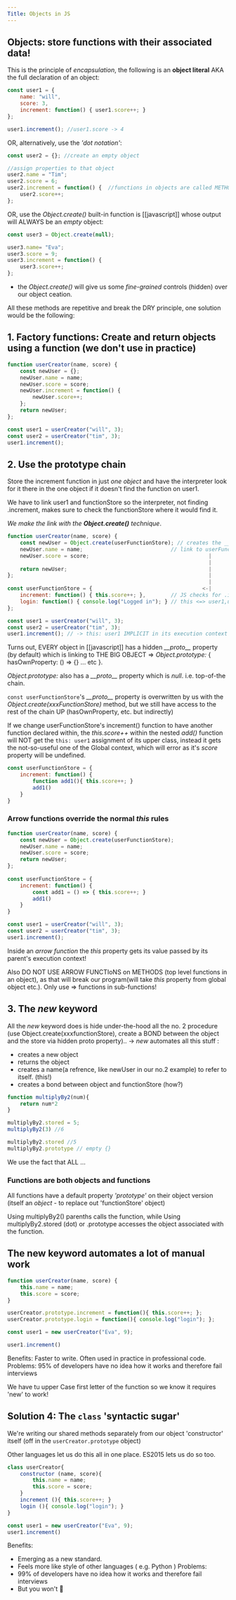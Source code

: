 ```yaml
---
Title: Objects in JS
---
```


## Objects: store functions with their associated data!

This is the principle of *encapsulation*, the following is an **object literal** AKA the full declaration of an object:
```js
const user1 = {
	name: "will",
	score: 3,
	increment: function() { user1.score++; }
};

user1.increment(); //user1.score -> 4
```

OR, alternatively, use the *'dot notation'*:
```js
const user2 = {}; //create an empty object

//assign properties to that object
user2.name = "Tim";
user2.score = 6;
user2.increment = function() {  //functions in objects are called METHODS
	user2.score++;
};

```

OR, use the *Object.create()* built-in function is [[javascript]] whose output will ALWAYS be an *empty* object:
```js
const user3 = Object.create(null);

user3.name= "Eva";
user3.score = 9;
user3.increment = function() {
	user3.score++;
};
```
* the *Object.create()* will give us some *fine-grained* controls (hidden) over our object ceation.

All these methods are repetitive and break the DRY principle, one solution would be the following:

## 1. Factory functions: Create and return objects using a function (we don't use in practice)

```js
function userCreator(name, score) {
	const newUser = {};
	newUser.name = name;
	newUser.score = score;
	newUser.increment = function() {
		newUser.score++;
	};
	return newUser;
};

const user1 = userCreator("will", 3);
const user2 = userCreator("tim", 3);
user1.increment();
```

## 2. Use the prototype chain

Store the increment function in just *one object* and have the interpreter look for it there in the one object if it doesn't find the function on user1.

We have to link user1 and functionStore so the interpreter, not finding .increment, makes sure to check the functionStore where it would find it.

*We make the link with the __Object.create()__ technique*.

```js
function userCreator(name, score) {
	const newUser = Object.create(userFunctionStore); // creates the __proto__ 
	newUser.name = name;							// link to userFunctionStore
	newUser.score = score;										|
																|
	return newUser;												|
};																|
																|
const userFunctionStore = {									  <-|
	increment: function() { this.score++; },		// JS checks for .increment()
	login: function() { console.log("Logged in"); } // this <=> user1,user2,etc.
};

const user1 = userCreator("will", 3);
const user2 = userCreator("tim", 3);
user1.increment(); // -> this: user1 IMPLICIT in its execution context
```

Turns out, EVERY object in [[javascript]] has a hidden *\_\_proto\_\_* property (by default) which is linking to THE BIG OBJECT => *Object.prototype:* { hasOwnProperty: () => {} ... etc }. 

*Object.prototype:* also has a *\_\_proto\_\_* property which is *null*. i.e. top-of-the chain.

`const userFunctionStore`'s *\_\_proto\_\_* property is overwritten by us with the *Object.create(xxxFunctionStore)* method, but we still have access to the rest of the chain UP (hasOwnProperty, etc. but indirectly)

If we change userFunctionStore's increment() function to have another function declared within, the *this.score++* within the nested *add()* function will NOT get the `this: user1` assignment of its upper class, instead it gets the not-so-useful one of the Global context, which will error as it's *score* property will be undefined.

```js
const userFunctionStore = {
	increment: function() {
		function add1(){ this.score++; }
		add1()
	}
}
```

### Arrow functions override the normal *this* rules

```js
function userCreator(name, score) {
	const newUser = Object.create(userFunctionStore); 
	newUser.name = name;							
	newUser.score = score;															
	return newUser;									
};													
													
const userFunctionStore = {
	increment: function() {
		const add1 = () => { this.score++; }
		add1()
	}
}

const user1 = userCreator("will", 3);
const user2 = userCreator("tim", 3);
user1.increment(); 
```

Inside an *arrow function* the *this* property gets its value passed by its parent's execution context!

Also DO NOT USE ARROW FUNCTIoNS on METHODS (top level functions in an object), as that will break our program(will take *this* property from global object etc.). Only use => functions in sub-functions!

## 3. The *new* keyword

All the *new* keyword does is hide under-the-hood all the no. 2 procedure (use Object.create(xxxfunctionStore), create a BOND between the object and the store via hidden proto property).. -> *new* automates all this stuff :
* creates a new object
* returns the object
* creates a name(a refrence, like newUser in our no.2 example) to refer to itself. (this!)
* creates a bond between object and functionStore (how?) 
```js
function multiplyBy2(num){
	return num*2
}

multiplyBy2.stored = 5;
multiplyBy2(3) //6

multiplyBy2.stored //5
multiplyBy2.prototype // empty {}
```
We use the fact that ALL ...
### Functions are both objects and functions
All functions have a default property *'prototype'* on their object version (itself an *object* - to replace out 'functionStore' object)

Using multiplyBy2() parenths calls the function, while
Using multiplyBy2.stored (dot) or .prototype accesses the object associated with the function.

## The new keyword automates a lot of manual work

```js
function userCreator(name, score) {
	this.name = name;
	this.score = score;
}

userCreator.prototype.increment = function(){ this.score++; };
userCreator.prototype.login = function(){ console.log("login"); };

const user1 = new userCreator("Eva", 9);

user1.increment()
```

Benefits: Faster to write. Often used in practice in professional code.
Problems: 95% of developers have no idea how it works and therefore fail interviews

We have tu upper Case first letter of the function so we know it requires 'new' to work!

## Solution 4: The `class` 'syntactic sugar'
We're writing our shared methods separately from our object 'constructor' itself (off in the `userCreator.prototype` object)

Other languages let us do this all in one place. ES2015 lets us do so too.

```js
class userCreator{
	constructor (name, score){
		this.name = name;
		this.score = score;
	}
	increment (){ this.score++; }
	login (){ console.log("login"); }
}

const user1 = new userCreator("Eva", 9);
user1.increment()
```

Benefits:
- Emerging as a new standard.
- Feels more like style of other languages ( e.g. Python )
Problems:
- 99% of developers have no idea how it works and therefore fail interviews
- But you won't 💪